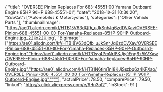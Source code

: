 {
	"title": "OVERSEE Pinion Replaces For 688-45551-00 Yamaha Outboard Engine 85HP 90HP 688-45551-01",
	"date": "2018-10-31 10:30:20",
	"SubCat": ["Automobiles & Motorcycles"],
	"categories": ["Other Vehicle Parts "],
	"thumbnailImage": "https://ae01.alicdn.com/kf/HTB18V63dQfb_uJkSnhJq6zdDVXav/OVERSEE-Pinion-688-45551-00-00-For-Yamaha-Replaces-85HP-90HP-Outboard-Engine.jpg_220x220.jpg",
	"BigImage": ["https://ae01.alicdn.com/kf/HTB18V63dQfb_uJkSnhJq6zdDVXav/OVERSEE-Pinion-688-45551-00-00-For-Yamaha-Replaces-85HP-90HP-Outboard-Engine.jpg","https://ae01.alicdn.com/kf/HTB1sy4PmNrI8KJjy0Fpq6z5hVXaw/OVERSEE-Pinion-688-45551-00-00-For-Yamaha-Replaces-85HP-90HP-Outboard-Engine.jpg","https://ae01.alicdn.com/kf/HTB1N6timTnI8KJjSszbq6z4KFXao/OVERSEE-Pinion-688-45551-00-00-For-Yamaha-Replaces-85HP-90HP-Outboard-Engine.jpg","",""],
	"actualPrice": 78.50,
	"comparePrice": 79.50,
	"linkurl": "http://s.click.aliexpress.com/e/9Hn3ol2",
	"inStock": 91
}
